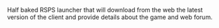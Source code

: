 Half baked RSPS launcher that will download from the web the latest version of the client and provide details about the game and web forum.
